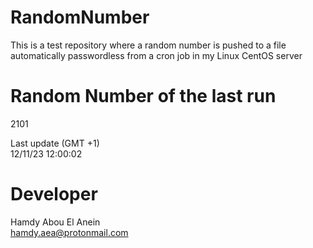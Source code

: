 # RandomNumber    
This is a test repository where a random number is pushed to a file automatically passwordless from a cron job in my Linux CentOS server    
# Random Number of the last run   
2101
      
Last update (GMT +1)    
12/11/23 12:00:02
# Developer    
Hamdy Abou El Anein   
hamdy.aea@protonmail.com
